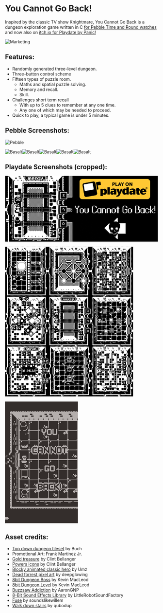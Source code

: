 # You Cannot Go Back!

Inspired by the classic TV show Knightmare, You Cannot Go Back is a dungeon exploration game written in C [for Pebble Time and Round watches](https://apps.rebble.io/en_US/application/56e4693181ff036ba9000020?section=watchapps) and now also on [itch.io for Playdate by Panic!](https://timboe.itch.io/you-cannot-go-back)

![Marketing](https://github.com/timboe/YouCannotGoBack/blob/master/promotional/you-cannot-go-back-marketing.png?raw=true)

## Features:

 * Randomly generated three-level dungeon.
 * Three-button control scheme
 * Fifteen types of puzzle room.
   * Maths and spatial puzzle solving.
   * Memory and recall.
   * Skill.
 * Challenges short term recall
    * With up to 5 clues to remember at any one time.
    * Any one of which may be needed to proceed.
 * Quick to play, a typical game is under 5 minutes.

## Pebble Screenshots:

![Pebble](https://github.com/timboe/YouCannotGoBack/blob/master/promotional/banner.png?raw=true)

![Basalt](https://github.com/timboe/YouCannotGoBack/blob/master/promotional/pebble_screenshot_b1.png?raw=true)![Basalt](https://github.com/timboe/YouCannotGoBack/blob/master/promotional/pebble_screenshot_b2.png?raw=true)![Basalt](https://github.com/timboe/YouCannotGoBack/blob/master/promotional/pebble_screenshot_b3.png?raw=true)![Basalt](https://github.com/timboe/YouCannotGoBack/blob/master/promotional/pebble_screenshot_b4.png?raw=true)![Basalt](https://github.com/timboe/YouCannotGoBack/blob/master/promotional/pebble_screenshot_b5.png?raw=true)

## Playdate Screenshots (cropped):

![Playdate](https://github.com/timboe/YouCannotGoBack/blob/master/promotional/ycgb_card_x2_21_9.png?raw=true)

![Playdate](https://github.com/timboe/YouCannotGoBack/blob/master/promotional/playdate.png?raw=true)

![Playdate](https://github.com/timboe/YouCannotGoBack/blob/master/promotional/ycgb_gameplay.gif?raw=true)

## Asset credits:
  * [Top down dungeon tileset](https://opengameart.org/content/top-down-dungeon-tileset) by Buch
  * Promotional Art: Frank Martinez Jr.
  * [Gold treasure](https://opengameart.org/content/gold-treasure-icons) by Clint Bellanger
  * [Powers icons](https://opengameart.org/content/powers-icons) by Clint Bellanger
  * [Blocky animated classic hero](http://opengameart.org/content/blocky-animated-classic-hero-edit) by Umz
  * [Dead forrest pixel art](https://deepglowing.itch.io/dead-forest-pixel-art-asset) by deepglowing
  * [8bit Dungeon Boss](https://incompetech.com/) by Kevin MacLeod
  * [8bit Dungeon Level](https://incompetech.com/) by Kevin MacLeod
  * [Buzzsaw Addiction](https://freesound.org/people/AaronGNP/sounds/108171/) by AaronGNP
  * [8-Bit Sound Effects Library](https://freesound.org/people/LittleRobotSoundFactory/packs/16681/) by LittleRobotSoundFactory
  * [Fuse](https://freesound.org/people/soundslikewillem/sounds/184519/) by soundslikewillem
  * [Walk down stairs](https://freesound.org/people/qubodup/sounds/442770/) by qubodup
